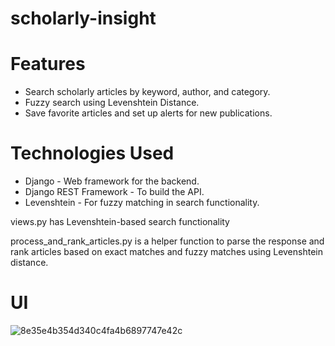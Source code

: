 # scholarly-insight

# Features
- Search scholarly articles by keyword, author, and category.
- Fuzzy search using Levenshtein Distance.
- Save favorite articles and set up alerts for new publications.

# Technologies Used
- Django - Web framework for the backend.
- Django REST Framework - To build the API.
- Levenshtein - For fuzzy matching in search functionality.

views.py has Levenshtein-based search functionality


process_and_rank_articles.py is a helper function to parse the response and rank articles based on exact matches and fuzzy matches using Levenshtein distance.

# UI
![8e35e4b354d340c4fa4b6897747e42c](https://github.com/user-attachments/assets/34559091-e15d-422b-a9c2-be03650c5a19)

